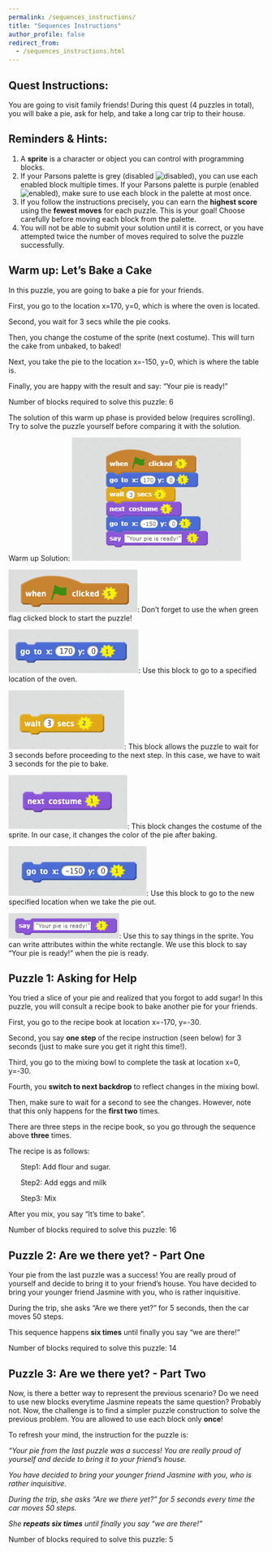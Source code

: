 ```yaml
---
permalink: /sequences_instructions/
title: "Sequences Instructions"
author_profile: false
redirect_from: 
  - /sequences_instructions.html
---
```


## Quest Instructions:

You are going to visit family friends! During this quest (4 puzzles in total), you will  bake a pie, ask for help, and take a long car trip to their house.

## Reminders & Hints:

1. A **sprite** is a character or object you can control with programming blocks.
1. If your Parsons palette is grey (disabled ![disabled](images/sequences_instructions/disabled.png)), you can use each enabled block multiple times.  If your Parsons palette is purple (enabled ![enabled](images/sequences_instructions/enabled.png)), make sure to use each block in the palette at most once.
1. If you follow the instructions precisely, you can earn the **highest score** using the **fewest moves** for each puzzle. This is your goal!  Choose carefully before moving each block from the palette.
1. You will not be able to submit your solution until it is correct, or you have attempted twice the number of moves required to solve the puzzle successfully.

## Warm up: Let’s Bake a Cake

In this puzzle, you are going to bake a pie for your friends.

First, you go to the location x=170, y=0, which is where the oven is located.

Second, you wait for 3 secs while the pie cooks.

Then, you change the costume of the sprite (next costume). This will turn the cake from unbaked, to baked!

Next, you take the pie to the location x=-150, y=0, which is where the table is.

Finally, you are happy with the result and say: “Your pie is ready!”

Number of blocks required to solve this puzzle: 6


The solution of this warm up phase is provided below (requires scrolling). Try to solve the puzzle yourself before comparing it with the solution.




















Warm up Solution: 
![warm up solution](images/sequences_instructions/warm_up_solution.png)

![when start clicked](images/sequences_instructions/when_start_clicked.png): Don’t forget to use the when green flag clicked block to start the puzzle!

![go to x 170 y 0](images/sequences_instructions/go_to_x170.png): Use this block to go to a specified location of the oven.

![wait 3 seconds](images/sequences_instructions/wait.png): This block allows the puzzle to wait for 3 seconds before proceeding to the next step. In this case, we have to wait 3 seconds for the pie to bake.

![next costume](images/sequences_instructions/next_costume.png): This block changes the costume of the sprite. In our case, it changes the color of the pie after baking.

![go to x -150 y 0](images/sequences_instructions/go_to_xn150.png): Use this block to go to the new specified location when we take the pie out.

![pie ready](images/sequences_instructions/pie_ready.png): Use this to say things in the sprite. You can write attributes within the white rectangle. We use this block to say “Your pie is ready!” when the pie is ready.

## Puzzle 1: Asking for Help

You tried a slice of your pie and realized that you forgot to add sugar! In this puzzle, you will consult a recipe book to bake another pie for your friends.

First, you go to the recipe book at location x=-170, y=-30.

Second, you say **one step** of the recipe instruction (seen below) for 3 seconds (just to make sure you get it right this time!).

Third, you go to the mixing bowl to complete the task at location x=0, y=-30.

Fourth, you **switch to next backdrop** to reflect changes in the mixing bowl.

Then, make sure to wait for a second to see the changes. However, note that this only happens for the **first two** times.

There are three steps in the recipe book, so you go through the sequence above **three** times.

The recipe is as follows:

&nbsp;&nbsp;&nbsp;&nbsp;&nbsp;&nbsp;Step1: Add flour and sugar.

&nbsp;&nbsp;&nbsp;&nbsp;&nbsp;&nbsp;Step2: Add eggs and milk

&nbsp;&nbsp;&nbsp;&nbsp;&nbsp;&nbsp;Step3: Mix

After you mix, you say “It’s time to bake”.

Number of blocks required to solve this puzzle: 16

## Puzzle 2: Are we there yet? - Part One

Your pie from the last puzzle was a success! You are really proud of yourself and decide to bring it to your friend’s house. You have decided to bring your younger friend Jasmine with you, who is rather inquisitive.


During the trip, she asks “Are we there yet?” for 5 seconds, then the car moves 50 steps.

This sequence happens **six times** until finally you say “we are there!”


Number of blocks required to solve this puzzle: 14

## Puzzle 3: Are we there yet? - Part Two

Now, is there a better way to represent the previous scenario? Do we need to use new blocks everytime Jasmine repeats the same question? Probably not. Now, the challenge is to find a simpler puzzle construction to solve the previous problem. You are allowed to use each block only **once**!

To refresh your mind, the instruction for the puzzle is:

*“Your pie from the last puzzle was a success! You are really proud of yourself and decide to bring it to your friend’s house.*

*You have decided to bring your younger friend Jasmine with you, who is rather inquisitive.*


*During the trip, she asks “Are we there yet?” for 5 seconds every time the car moves 50 steps.*

*She **repeats six times** until finally you say “we are there!”*

Number of blocks required to solve this puzzle: 5